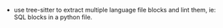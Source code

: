 <!-- SPDX-License-Identifier: MIT -->

<!-- Copyright (c) 2025 Blackcat Informatics® Inc. -->

* use tree-sitter to extract multiple language file blocks and lint them, ie: SQL blocks in a python file.
